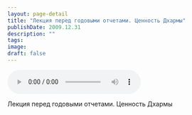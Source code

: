 ```yaml
---
layout: page-detail
title: "Лекция перед годовыми отчетами. Ценность Дхармы"
publishDate: 2009.12.31
description: ""
tags:
image:
draft: false
---
```


<audio title="2009.12.31 - Лекция перед годовыми отчетами. Ценность Дхармы.mp3" src="https://filer-api.advayta.org/v1.0/public/files/75501" controls=""></audio>

 Лекция перед годовыми отчетами. Ценность Дхармы   

  
